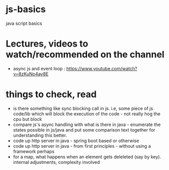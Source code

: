 # js-basics
java script basics

# Lectures, videos to watch/recommended on the channel
* async js and event loop : https://www.youtube.com/watch?v=8zKuNo4ay8E

# things to check, read
* is there something like sync blocking call in js. i.e, some piece of
  js code/lib which will block the execution of the code - not really
  hog the cpu but block
* compare js's async handling with what is there in java - enumerate the
  states possible in js/java and put some comparison text together for
  understanding this better.
* code up http server in java - spring boot based or otherwise
* code up http server in java - from first principles - without using a framework perhaps
* for a map, what happens when an element gets deleleted (say by key).
  internal adjustments, complexity involved
